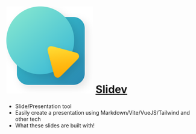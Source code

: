 # <img src='/slidev-logo.svg' class="inline w-15" /> [Slidev](https://sli.dev/)

- Slide/Presentation tool
- Easily create a presentation using Markdown/Vite/VueJS/Tailwind and other tech
- What these slides are built with!
